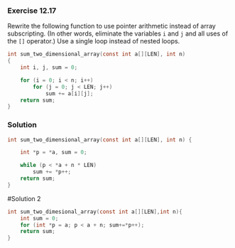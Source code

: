 ### Exercise 12.17
Rewrite the following function to use pointer arithmetic instead of array
subscripting. (In other words, eliminate the variables `i` and `j` and all uses
of the `[]` operator.) Use a single loop instead of nested loops.

```c
int sum_two_dimensional_array(const int a[][LEN], int n)
{
    int i, j, sum = 0;

    for (i = 0; i < n; i++)
        for (j = 0; j < LEN; j++)
            sum += a[i][j];
    return sum;
}
```

### Solution

```c
int sum_two_dimensional_array(const int a[][LEN], int n) {

    int *p = *a, sum = 0;

    while (p < *a + n * LEN)
        sum += *p++;
    return sum;
}
```
#Solution 2
```c
int sum_two_dimesional_array(const int a[][LEN],int n){
    int sum = 0;
    for (int *p = a; p < a + n; sum+=*p++);
    return sum;
}
```
